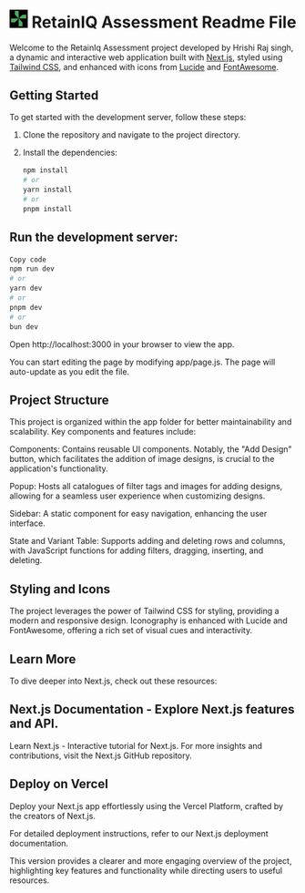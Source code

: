 # <img src="./public/logo.png" alt="Alt text" width="32" /> RetainIQ Assessment Readme File

Welcome to the RetainIq Assessment project developed by Hrishi Raj singh, a dynamic and interactive web application built with [Next.js](https://nextjs.org/), styled using [Tailwind CSS](https://tailwindcss.com/), and enhanced with icons from [Lucide](https://lucide.dev/) and [FontAwesome](https://fontawesome.com/).

## Getting Started

To get started with the development server, follow these steps:

1. Clone the repository and navigate to the project directory.

2. Install the dependencies:

   ```bash
   npm install
   # or
   yarn install
   # or
   pnpm install

## Run the development server:

```bash
Copy code
npm run dev
# or
yarn dev
# or
pnpm dev
# or
bun dev
```
Open http://localhost:3000 in your browser to view the app.

You can start editing the page by modifying app/page.js. The page will auto-update as you edit the file.

## Project Structure
This project is organized within the app folder for better maintainability and scalability. Key components and features include:

Components: Contains reusable UI components. Notably, the "Add Design" button, which facilitates the addition of image designs, is crucial to the application's functionality.

Popup: Hosts all catalogues of filter tags and images for adding designs, allowing for a seamless user experience when customizing designs.

Sidebar: A static component for easy navigation, enhancing the user interface.

State and Variant Table: Supports adding and deleting rows and columns, with JavaScript functions for adding filters, dragging, inserting, and deleting.

## Styling and Icons
The project leverages the power of Tailwind CSS for styling, providing a modern and responsive design. Iconography is enhanced with Lucide and FontAwesome, offering a rich set of visual cues and interactivity.

## Learn More
To dive deeper into Next.js, check out these resources:

## Next.js Documentation - Explore Next.js features and API.
Learn Next.js - Interactive tutorial for Next.js.
For more insights and contributions, visit the Next.js GitHub repository.

## Deploy on Vercel
Deploy your Next.js app effortlessly using the Vercel Platform, crafted by the creators of Next.js.

For detailed deployment instructions, refer to our Next.js deployment documentation.

This version provides a clearer and more engaging overview of the project, highlighting key features and functionality while directing users to useful resources.
